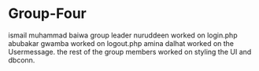 # Group-Four
ismail muhammad baiwa group leader
nuruddeen worked on login.php
abubakar gwamba worked on logout.php
amina dalhat worked on the Usermessage.
the rest of the group members worked on styling the UI and dbconn.
